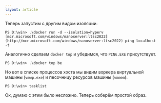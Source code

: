 ```yaml
---
layout: article
---
```


Теперь запустим с другим видом изоляции:

```
PS D:\win> .\docker run -d --isolation=hyperv [mcr.microsoft.com/windows/nanoserver:ltsc2022](http://mcr.microsoft.com/windows/nanoserver:ltsc2022) ping localhost -t
```

Аналогично сделаем `docker top` и убедимся, что `PING.EXE` присутствует.

```
PS D:\win> .\docker top be
```

Но вот в списке процессов хоста мы видим воркера виртуальной машины (`vmwp.exe`) и песочницу ресурсов машины (`vmmem`). 

```
PS D:\win> tasklist
```

Ок, думаю с этим было несложно. Теперь соберём простой образ.

